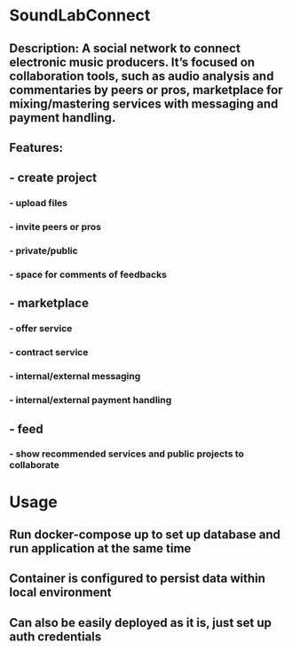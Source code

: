 # SoundLabConnect 
## Description: A social network to connect electronic music producers. It’s focused on collaboration tools, such as audio analysis and commentaries by peers or pros, marketplace for mixing/mastering services with messaging and payment handling.

## Features:
##	- create project
###		- upload files
###		- invite peers or pros
###		- private/public
###		- space for comments of feedbacks

##	- marketplace
###		- offer service
###		- contract service
###		- internal/external messaging
###		- internal/external payment handling

##	- feed
###		- show recommended services and public projects to collaborate

# Usage

## Run docker-compose up to set up database and run application at the same time
## Container is configured to persist data within local environment 
## Can also be easily deployed as it is, just set up auth credentials
